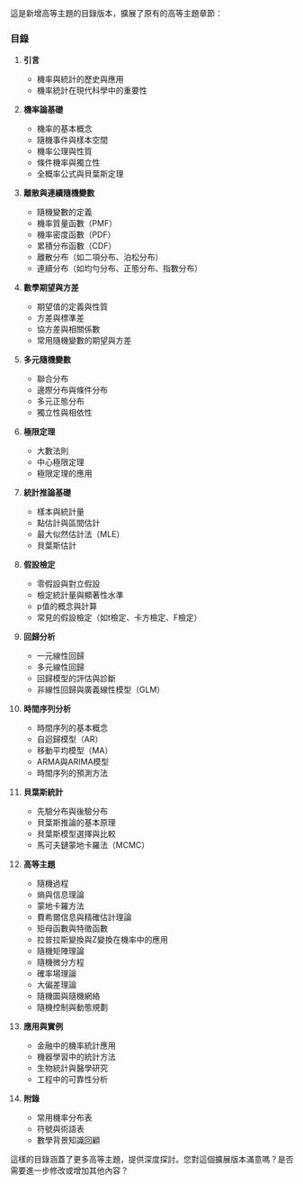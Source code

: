 這是新增高等主題的目錄版本，擴展了原有的高等主題章節：

### 目錄

1. **引言**
   - 機率與統計的歷史與應用
   - 機率統計在現代科學中的重要性

2. **機率論基礎**
   - 機率的基本概念
   - 隨機事件與樣本空間
   - 機率公理與性質
   - 條件機率與獨立性
   - 全概率公式與貝葉斯定理

3. **離散與連續隨機變數**
   - 隨機變數的定義
   - 機率質量函數（PMF）
   - 機率密度函數（PDF）
   - 累積分布函數（CDF）
   - 離散分布（如二項分布、泊松分布）
   - 連續分布（如均勻分布、正態分布、指數分布）

4. **數學期望與方差**
   - 期望值的定義與性質
   - 方差與標準差
   - 協方差與相關係數
   - 常用隨機變數的期望與方差

5. **多元隨機變數**
   - 聯合分布
   - 邊際分布與條件分布
   - 多元正態分布
   - 獨立性與相依性

6. **極限定理**
   - 大數法則
   - 中心極限定理
   - 極限定理的應用

7. **統計推論基礎**
   - 樣本與統計量
   - 點估計與區間估計
   - 最大似然估計法（MLE）
   - 貝葉斯估計

8. **假設檢定**
   - 零假設與對立假設
   - 檢定統計量與顯著性水準
   - p值的概念與計算
   - 常見的假設檢定（如t檢定、卡方檢定、F檢定）

9. **回歸分析**
   - 一元線性回歸
   - 多元線性回歸
   - 回歸模型的評估與診斷
   - 非線性回歸與廣義線性模型（GLM）

10. **時間序列分析**
    - 時間序列的基本概念
    - 自迴歸模型（AR）
    - 移動平均模型（MA）
    - ARMA與ARIMA模型
    - 時間序列的預測方法

11. **貝葉斯統計**
    - 先驗分布與後驗分布
    - 貝葉斯推論的基本原理
    - 貝葉斯模型選擇與比較
    - 馬可夫鏈蒙地卡羅法（MCMC）

12. **高等主題**
    - 隨機過程
    - 熵與信息理論
    - 蒙地卡羅方法
    - 費希爾信息與精確估計理論
    - 矩母函數與特徵函數
    - 拉普拉斯變換與Z變換在機率中的應用
    - 隨機矩陣理論
    - 隨機微分方程
    - 確率場理論
    - 大偏差理論
    - 隨機圖與隨機網絡
    - 隨機控制與動態規劃

13. **應用與實例**
    - 金融中的機率統計應用
    - 機器學習中的統計方法
    - 生物統計與醫學研究
    - 工程中的可靠性分析

14. **附錄**
    - 常用機率分布表
    - 符號與術語表
    - 數學背景知識回顧

這樣的目錄涵蓋了更多高等主題，提供深度探討。您對這個擴展版本滿意嗎？是否需要進一步修改或增加其他內容？